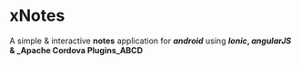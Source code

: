 # xNotes
A simple &amp; interactive **notes** application for **_android_** using **_Ionic_, _angularJS_ & _Apache Cordova Plugins_ABCD**

